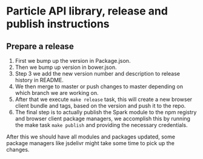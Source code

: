 Particle API library, release and publish instructions
=======

## Prepare a release

1. First we bump up the version in Package.json.
2. Then we bump up version in bower.json.
3. Step 3 we add the new version number and description to release history in README.
4. We then merge to master or push changes to master depending on which branch we are working on.
5. After that we execute `make release` task, this will create a new browser client bundle and tags, based on the version and push it to the repo.
6. The final step is to actually publish the Spark module to the npm registry and browser client package managers, we
accomplish this by running the make task `make publish` and providing the necessary credentials.

After this we should have all modules and packages updated, some package managers like jsdelivr might take some time
to pick up the changes.

